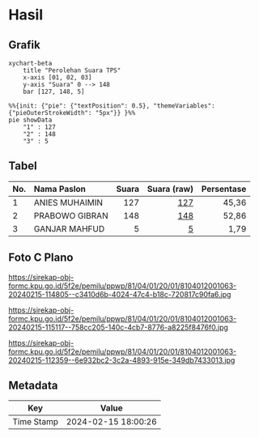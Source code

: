 # Hasil

## Grafik

```mermaid
xychart-beta
    title "Perolehan Suara TPS"
    x-axis [01, 02, 03]
    y-axis "Suara" 0 --> 148
    bar [127, 148, 5]
```

```mermaid
%%{init: {"pie": {"textPosition": 0.5}, "themeVariables": {"pieOuterStrokeWidth": "5px"}} }%%
pie showData
    "1" : 127
    "2" : 148
    "3" : 5
```

## Tabel

| No. | Nama Paslon    | Suara | Suara (raw) | Persentase |
|:--- |:-------------- | -----:| -----------:| ----------:|
| 1   | ANIES MUHAIMIN | 127   | [127][p-1]  | 45,36      |
| 2   | PRABOWO GIBRAN | 148   | [148][p-2]  | 52,86      |
| 3   | GANJAR MAHFUD  | 5     | [5][p-3]    | 1,79       |


[p-1]: https://github.com/gigit-pemilu/pemilu-2024-81-maluku/blob/main/pilpres/hitung-suara/sub/81-maluku/sub/04-buru/sub/01-namlea/sub/2001-namlea/sub/063-tps/sub/paslon-1.txt
[p-2]: https://github.com/gigit-pemilu/pemilu-2024-81-maluku/blob/main/pilpres/hitung-suara/sub/81-maluku/sub/04-buru/sub/01-namlea/sub/2001-namlea/sub/063-tps/sub/paslon-2.txt
[p-3]: https://github.com/gigit-pemilu/pemilu-2024-81-maluku/blob/main/pilpres/hitung-suara/sub/81-maluku/sub/04-buru/sub/01-namlea/sub/2001-namlea/sub/063-tps/sub/paslon-3.txt

## Foto C Plano

https://sirekap-obj-formc.kpu.go.id/5f2e/pemilu/ppwp/81/04/01/20/01/8104012001063-20240215-114805--c3410d6b-4024-47c4-b18c-720817c90fa6.jpg

https://sirekap-obj-formc.kpu.go.id/5f2e/pemilu/ppwp/81/04/01/20/01/8104012001063-20240215-115117--758cc205-140c-4cb7-8776-a8225f8476f0.jpg

https://sirekap-obj-formc.kpu.go.id/5f2e/pemilu/ppwp/81/04/01/20/01/8104012001063-20240215-112359--6e932bc2-3c2a-4893-915e-349db7433013.jpg


## Metadata

| Key        | Value               |
| ---------- | ------------------- |
| Time Stamp | 2024-02-15 18:00:26 |




